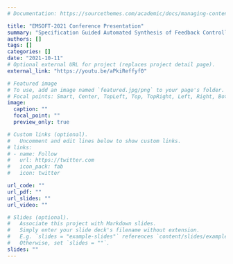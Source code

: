 ```yaml
---
# Documentation: https://sourcethemes.com/academic/docs/managing-content/

title: "EMSOFT-2021 Conference Presentation"
summary: "Specification Guided Automated Synthesis of Feedback Controllers"
authors: []
tags: []
categories: []
date: "2021-10-11"
# Optional external URL for project (replaces project detail page).
external_link: "https://youtu.be/aPkiReffyf0"

# Featured image
# To use, add an image named `featured.jpg/png` to your page's folder.
# Focal points: Smart, Center, TopLeft, Top, TopRight, Left, Right, BottomLeft, Bottom, BottomRight.
image:
  caption: ""
  focal_point: ""
  preview_only: true

# Custom links (optional).
#   Uncomment and edit lines below to show custom links.
# links:
# - name: Follow
#   url: https://twitter.com
#   icon_pack: fab
#   icon: twitter

url_code: ""
url_pdf: ""
url_slides: ""
url_video: ""

# Slides (optional).
#   Associate this project with Markdown slides.
#   Simply enter your slide deck's filename without extension.
#   E.g. `slides = "example-slides"` references `content/slides/example-slides.md`.
#   Otherwise, set `slides = ""`.
slides: ""
---
```

